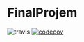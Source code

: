 # FinalProjem
![travis](https://travis-ci.com/MuratKatiklilar17/FinalProjem.svg?branch=master)
[![codecov](https://codecov.io/gh/ozkansari/demo_yaz_arac_f3/branch/master/graph/badge.svg?token=R92R463JE9)](https://codecov.io/gh/MuratKatiklilar17/FinalProjem)
